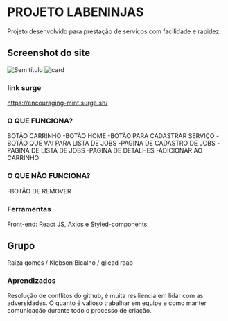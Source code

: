 # PROJETO LABENINJAS
 
Projeto desenvolvido para prestação de serviços com facilidade e rapidez.


## Screenshot do site

![Sem título](https://user-images.githubusercontent.com/104535505/177064265-93c905c8-ae21-41be-bb9b-6024d19d9684.png)
![card](https://user-images.githubusercontent.com/104535505/177064345-28409252-8d64-4214-89ac-91fbe484ccd8.png)



### link surge 
https://encouraging-mint.surge.sh/


### O QUE FUNCIONA?

BOTÃO CARRINHO
-BOTÃO HOME
-BOTÃO PARA CADASTRAR SERVIÇO
-BOTÃO QUE VAI PARA LISTA DE JOBS
-PAGINA DE CADASTRO DE JOBS
-PAGINA DE LISTA DE JOBS
-PAGINA DE DETALHES
-ADICIONAR AO CARRINHO


### O QUE NÃO FUNCIONA?

-BOTÃO DE REMOVER


### Ferramentas

Front-end: React JS, Axios e Styled-components.

## Grupo
Raiza gomes /
Klebson Bicalho /
gilead raab

### Aprendizados

Resolução de conflitos do github, é muita resiliencia em lidar com as adversidades. O quanto é valioso trabalhar em equipe e como manter comunicação durante todo o processo de criação.


